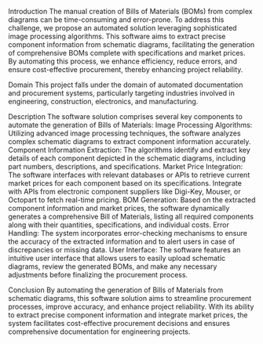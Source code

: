 Introduction
The manual creation of Bills of Materials (BOMs) from complex diagrams can be time-consuming and error-prone. To address this challenge, we propose an automated solution leveraging sophisticated image processing algorithms. This software aims to extract precise component information from schematic diagrams, facilitating the generation of comprehensive BOMs complete with specifications and market prices. By automating this process, we enhance efficiency, reduce errors, and ensure cost-effective procurement, thereby enhancing project reliability.

Domain
This project falls under the domain of automated documentation and procurement systems, particularly targeting industries involved in engineering, construction, electronics, and manufacturing.

Description
The software solution comprises several key components to automate the generation of Bills of Materials:
Image Processing Algorithms: Utilizing advanced image processing techniques, the software analyzes complex schematic diagrams to extract component information accurately.
Component Information Extraction: The algorithms identify and extract key details of each component depicted in the schematic diagrams, including part numbers, descriptions, and specifications.
Market Price Integration: The software interfaces with relevant databases or APIs to retrieve current market prices for each component based on its specifications. Integrate with APIs from electronic component suppliers like Digi-Key, Mouser, or Octopart to fetch real-time pricing.
BOM Generation: Based on the extracted component information and market prices, the software dynamically generates a comprehensive Bill of Materials, listing all required components along with their quantities, specifications, and individual costs.
Error Handling: The system incorporates error-checking mechanisms to ensure the accuracy of the extracted information and to alert users in case of discrepancies or missing data.
User Interface: The software features an intuitive user interface that allows users to easily upload schematic diagrams, review the generated BOMs, and make any necessary adjustments before finalizing the procurement process.

Conclusion
By automating the generation of Bills of Materials from schematic diagrams, this software solution aims to streamline procurement processes, improve accuracy, and enhance project reliability. With its ability to extract precise component information and integrate market prices, the system facilitates cost-effective procurement decisions and ensures comprehensive documentation for engineering projects.

